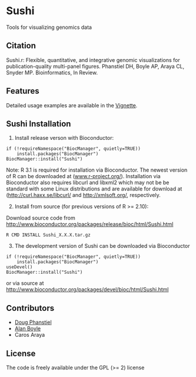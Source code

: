 # Sushi

Tools for visualizing genomics data

## Citation

Sushi.r: Flexible, quantitative, and integrative genomic visualizations for publication-quality multi-panel figures.
Phanstiel DH, Boyle AP, Araya CL, Snyder MP. Bioinformatics, In Review. 


## Features

Detailed usage examples are available in the [Vignette](https://github.com/dphansti/Sushi/blob/master/vignettes/Sushi.pdf?raw=true).

## Sushi Installation


1. Install release verson with Bioconductor:

 ```
 if (!requireNamespace("BiocManager", quietly=TRUE))
     install.packages("BiocManager")
 BiocManager::install("Sushi")
 ```

 Note: R 3.1 is required for installation via Bioconductor. The newest version of R can be downloaded at (www.r-project.org/).  Installation via Bioconductor also requires libcurl and libxml2 which may not be be standard with some Linux distributions and are available for download at (http://curl.haxx.se/libcurl/ and http://xmlsoft.org/, respectively.


2. Install from source (for previous versions of R >= 2.10):

 Download source code from http://www.bioconductor.org/packages/release/bioc/html/Sushi.html

 ```
 R CMD INSTALL Sushi_X.X.X.tar.gz
 ```

3. The development version of Sushi can be downloaded via Bioconductor

 ```
 if (!requireNamespace("BiocManager", quietly=TRUE))
     install.packages("BiocManager")
 useDevel()
 BiocManager::install("Sushi")
 ```

 or via source at http://www.bioconductor.org/packages/devel/bioc/html/Sushi.html


## Contributors

* [Doug Phanstiel](https://github.com/dphansti)
* [Alan Boyle](https://github.com/aboyle)
* Caros Araya

## License
The code is freely available under the GPL (>= 2) license
